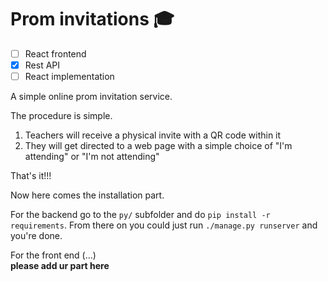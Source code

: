 # Prom invitations 🎓

- [ ] React frontend
- [x] Rest API
- [ ] React implementation

A simple online prom invitation service.  

The procedure is simple.  

1. Teachers will receive a physical invite with a QR code within it
2. They will get directed to a web page with a simple choice of "I'm attending" or "I'm not attending"

That's it!!!

Now here comes the installation part.

For the backend go to the `py/` subfolder and do `pip install -r requirements`. From there on you could just run `./manage.py runserver` and you're done.

For the front end (...)  
__**please add ur part here**__
